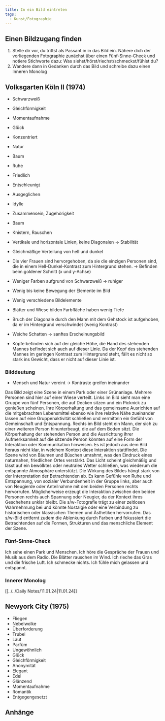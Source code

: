 ```yaml
---
title: In ein Bild eintreten
tags:
  - Kunst/Fotographie
---
```


## Einen Bildzugang finden

1. Stelle dir vor, du trittst als Passant:in in das Bild ein. Nähere dich der vorliegenden Fotographie zunächst über einen Fünf-Sinne-Check und notiere Stichworte dazu: Was siehst/hörst/riechst/schmeckst/fühlst du?
2. Wandere dann in Gedanken durch das Bild und schreibe dazu einen Inneren Monolog

## Volksgarten Köln II (1974)

- Schwarzweiß
- Gleichförmigkeit
- Momentaufnahme
- Glück
- Konzentriert
- Natur
- Baum
- Ruhe
- Friedlich
- Entschleunigt
- Ausgeglichen
- Idylle
- Zusammensein, Zugehörigkeit
- Baum
- Knistern, Rauschen

- Vertikale und horizontale Linien, keine Diagonalen → Stabilität
- Gleichmäßige Verteilung von hell und dunkel
- Die vier Frauen sind hervorgehoben, da sie die einzigen Personen sind, die in einem Hell-Dunkel-Kontrast zum Hintergrund stehen. → Befinden beim goldener Schnitt (x und y-Achse)
- Weniger Farben aufgrund von Schwarzweiß → ruhiger
- Wenig bis keine Bewegung der Elemente im Bild
- Wenig verschiedene Bildelemente
- Blätter und Wiese bilden Farbfläche haben wenig Tiefe
- Bruch der Diagonale durch den Mann mit dem Gehstock ist aufgehoben, da er im Hintergrund verschwindet (wenig Kontrast)
- Weiche Schatten → sanftes Erscheinungsbild
- Köpfe befinden sich auf der gleiche Höhe, die Hand des stehenden Mannes befindet sich auch auf dieser Linie. Da der Kopf des stehenden Mannes im geringen Kontrast zum Hintergrund steht, fällt es nicht so stark ins Gewicht, dass er nicht auf dieser Linie ist.

### Bilddeutung

- Mensch und Natur vereint → Kontraste greifen ineinander

Das Bild zeigt eine Szene in einem Park oder einer Grünanlage. Mehrere Personen sind hier auf einer Wiese verteilt. Links im Bild sieht man eine Gruppe von fünf Personen, die auf Decken sitzen und ein Picknick zu genießen scheinen. Ihre Körperhaltung und das gemeinsame Ausrichten auf die mitgebrachten Lebensmittel ebenso wie ihre relative Nähe zueinander lassen auf eine Gruppenaktivität schließen und vermitteln ein Gefühl von Gemeinschaft und Entspannung. Rechts im Bild steht ein Mann, der sich zu einer weiteren Person hinunterbeugt, die auf dem Boden sitzt. Die Körperhaltung der stehenden Person und die Ausrichtung ihrer Aufmerksamkeit auf die sitzende Person könnten auf eine Form der Interaktion oder Kommunikation hinweisen. Es ist jedoch aus dem Bild heraus nicht klar, in welchem Kontext diese Interaktion stattfindet. Die Szene wird von Bäumen und Büschen umrahmt, was den Eindruck eines naturnahen, friedlichen Ortes verstärkt. Das Licht scheint gleichmäßig und lässt auf ein bewölktes oder neutrales Wetter schließen, was wiederum die entspannte Atmosphäre unterstützt. Die Wirkung des Bildes hängt stark von der Interpretation der Betrachtenden ab. Es kann Gefühle von Ruhe und Entspannung, von sozialer Verbundenheit in der Gruppe links, aber auch von Neugierde oder Anteilnahme mit den beiden Personen rechts hervorrufen. Möglicherweise erzeugt die Interaktion zwischen den beiden Personen rechts auch Spannung oder Neugier, da der Kontext ihres Geschehens unklar bleibt. Die s/w-Fotografie trägt zu einer zeitlosen Wahrnehmung bei und könnte Nostalgie oder eine Verbindung zu historischen oder klassischen Themen und Ästhetiken hervorrufen. Das s/w-Bild entfernt zudem die Ablenkung durch Farben und fokussiert die Betrachtenden auf die Formen, Strukturen und das menschliche Element der Szene.

### Fünf-Sinne-Check

Ich sehe einen Park und Menschen. Ich höre die Gespräche der Frauen und Musik aus dem Radio. Die Blätter rauschen im Wind. Ich rieche das Gras und die frische Luft. Ich schmecke nichts. Ich fühle mich gelassen und entspannt.

### Innerer Monolog

[[../../Daily Notes/11.01.24|11.01.24]]

## Newyork City (1975)

- Fliegen
- Nebelwolke
- Überforderung
- Trubel
- Laut
- Parfüm
- Ungewöhnlich
- Glück
- Gleichförmigkeit
- Anonymität
- Elegant
- Edel
- Glänzend
- Momentaufnahme
- Romantik
- Entgegengesetzt

## Anhänge